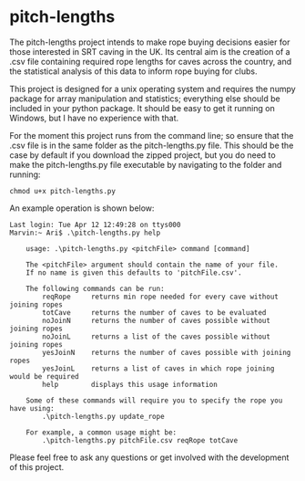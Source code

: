 # pitch-lengths
The pitch-lengths project intends to make rope buying decisions easier for those interested in SRT caving in the UK. Its central aim is the creation of a .csv file containing required rope lengths for caves across the country, and the statistical analysis of this data to inform rope buying for clubs.

This project is designed for a unix operating system and requires the numpy package for array manipulation and statistics; everything else should be included in your python package. It should be easy to get it running on Windows, but I have no experience with that.

For the moment this project runs from the command line; so ensure that the .csv file is in the same folder as the pitch-lengths.py file.
This should be the case by default if you download the zipped project, but you do need to make the pitch-lengths.py file executable by navigating to the folder and running:

    chmod u+x pitch-lengths.py
    
An example operation is shown below:

    Last login: Tue Apr 12 12:49:28 on ttys000
    Marvin:~ Ari$ .\pitch-lengths.py help
    
        usage: .\pitch-lengths.py <pitchFile> command [command]
        
        The <pitchFile> argument should contain the name of your file.
        If no name is given this defaults to 'pitchFile.csv'.
            
        The following commands can be run:
            reqRope     returns min rope needed for every cave without joining ropes
            totCave     returns the number of caves to be evaluated
            noJoinN     returns the number of caves possible without joining ropes
            noJoinL     returns a list of the caves possible without joining ropes
            yesJoinN    returns the number of caves possible with joining ropes
            yesJoinL    returns a list of caves in which rope joining would be required
            help        displays this usage information
        
        Some of these commands will require you to specify the rope you have using:
            .\pitch-lengths.py update_rope
        
        For example, a common usage might be:
            .\pitch-lengths.py pitchFile.csv reqRope totCave
        
Please feel free to ask any questions or get involved with the development of this project.